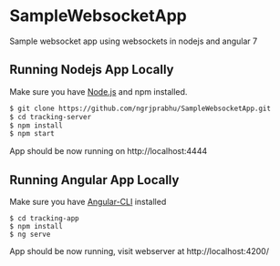 # SampleWebsocketApp
Sample websocket app using websockets in nodejs and angular 7

## Running Nodejs App Locally
Make sure you have [Node.js](http://nodejs.org/) and npm installed.

```sh
$ git clone https://github.com/ngrjprabhu/SampleWebsocketApp.git
$ cd tracking-server
$ npm install
$ npm start
```

App should be now running on http://localhost:4444 

## Running Angular App Locally
Make sure you have [Angular-CLI](https://cli.angular.io) installed
```
$ cd tracking-app
$ npm install
$ ng serve
```
App should be now running, visit webserver at http://localhost:4200/
